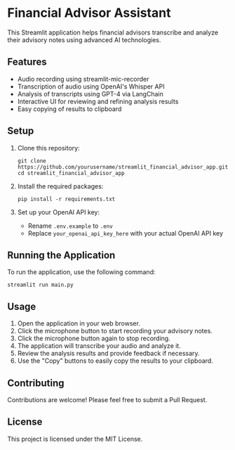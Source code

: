 # Financial Advisor Assistant

This Streamlit application helps financial advisors transcribe and analyze their advisory notes using advanced AI technologies.

## Features

- Audio recording using streamlit-mic-recorder
- Transcription of audio using OpenAI's Whisper API
- Analysis of transcripts using GPT-4 via LangChain
- Interactive UI for reviewing and refining analysis results
- Easy copying of results to clipboard

## Setup

1. Clone this repository:
   ```
   git clone https://github.com/yourusername/streamlit_financial_advisor_app.git
   cd streamlit_financial_advisor_app
   ```

2. Install the required packages:
   ```
   pip install -r requirements.txt
   ```

3. Set up your OpenAI API key:
   - Rename `.env.example` to `.env`
   - Replace `your_openai_api_key_here` with your actual OpenAI API key

## Running the Application

To run the application, use the following command:

```
streamlit run main.py
```

## Usage

1. Open the application in your web browser.
2. Click the microphone button to start recording your advisory notes.
3. Click the microphone button again to stop recording.
4. The application will transcribe your audio and analyze it.
5. Review the analysis results and provide feedback if necessary.
6. Use the "Copy" buttons to easily copy the results to your clipboard.

## Contributing

Contributions are welcome! Please feel free to submit a Pull Request.

## License

This project is licensed under the MIT License.